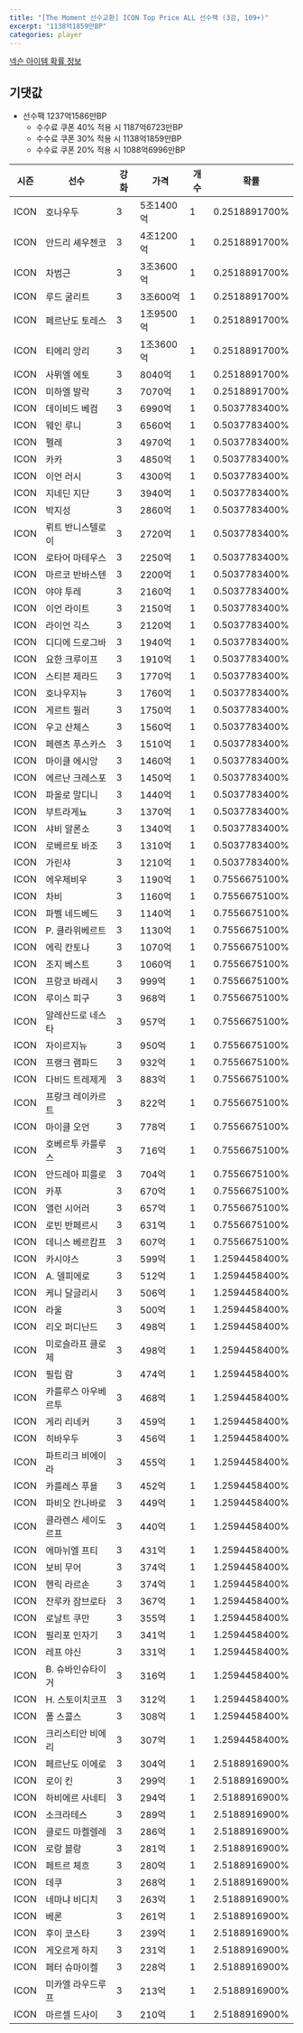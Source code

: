 ```yaml
---
title: "[The Moment 선수교환] ICON Top Price ALL 선수팩 (3강, 109+)"
excerpt: "1138억1859만BP"
categories: player
---
```

[넥슨 아이템 확률 정보](http://iteminfo.nexon.com/probability/fo4?sn=6714)

## 기댓값
  - 선수팩 1237억1586만BP
    - 수수료 쿠폰 40% 적용 시 1187억6723만BP
    - 수수료 쿠폰 30% 적용 시 1138억1859만BP
    - 수수료 쿠폰 20% 적용 시 1088억6996만BP


|시즌|선수|강화|가격|개수|확률|
|---|---|---|---|---|---|
|ICON|호나우두|3|5조1400억|1|0.2518891700%|
|ICON|안드리 셰우첸코|3|4조1200억|1|0.2518891700%|
|ICON|차범근|3|3조3600억|1|0.2518891700%|
|ICON|루드 굴리트|3|3조600억|1|0.2518891700%|
|ICON|페르난도 토레스|3|1조9500억|1|0.2518891700%|
|ICON|티에리 앙리|3|1조3600억|1|0.2518891700%|
|ICON|사뮈엘 에토|3|8040억|1|0.2518891700%|
|ICON|미하엘 발락|3|7070억|1|0.2518891700%|
|ICON|데이비드 베컴|3|6990억|1|0.5037783400%|
|ICON|웨인 루니|3|6560억|1|0.5037783400%|
|ICON|펠레|3|4970억|1|0.5037783400%|
|ICON|카카|3|4850억|1|0.5037783400%|
|ICON|이언 러시|3|4300억|1|0.5037783400%|
|ICON|지네딘 지단|3|3940억|1|0.5037783400%|
|ICON|박지성|3|2860억|1|0.5037783400%|
|ICON|뤼트 반니스텔로이|3|2720억|1|0.5037783400%|
|ICON|로타어 마테우스|3|2250억|1|0.5037783400%|
|ICON|마르코 반바스텐|3|2200억|1|0.5037783400%|
|ICON|야야 투레|3|2160억|1|0.5037783400%|
|ICON|이언 라이트|3|2150억|1|0.5037783400%|
|ICON|라이언 긱스|3|2120억|1|0.5037783400%|
|ICON|디디에 드로그바|3|1940억|1|0.5037783400%|
|ICON|요한 크루이프|3|1910억|1|0.5037783400%|
|ICON|스티븐 제라드|3|1770억|1|0.5037783400%|
|ICON|호나우지뉴|3|1760억|1|0.5037783400%|
|ICON|게르트 뮐러|3|1750억|1|0.5037783400%|
|ICON|우고 산체스|3|1560억|1|0.5037783400%|
|ICON|페렌츠 푸스카스|3|1510억|1|0.5037783400%|
|ICON|마이클 에시앙|3|1460억|1|0.5037783400%|
|ICON|에르난 크레스포|3|1450억|1|0.5037783400%|
|ICON|파올로 말디니|3|1440억|1|0.5037783400%|
|ICON|부트라게뇨|3|1370억|1|0.5037783400%|
|ICON|샤비 알론소|3|1340억|1|0.5037783400%|
|ICON|로베르토 바조|3|1310억|1|0.5037783400%|
|ICON|가린샤|3|1210억|1|0.5037783400%|
|ICON|에우제비우|3|1190억|1|0.7556675100%|
|ICON|차비|3|1160억|1|0.7556675100%|
|ICON|파벨 네드베드|3|1140억|1|0.7556675100%|
|ICON|P. 클라위베르트|3|1130억|1|0.7556675100%|
|ICON|에릭 칸토나|3|1070억|1|0.7556675100%|
|ICON|조지 베스트|3|1060억|1|0.7556675100%|
|ICON|프랑코 바레시|3|999억|1|0.7556675100%|
|ICON|루이스 피구|3|968억|1|0.7556675100%|
|ICON|알레산드로 네스타|3|957억|1|0.7556675100%|
|ICON|자이르지뉴|3|950억|1|0.7556675100%|
|ICON|프랭크 램파드|3|932억|1|0.7556675100%|
|ICON|다비드 트레제게|3|883억|1|0.7556675100%|
|ICON|프랑크 레이카르트|3|822억|1|0.7556675100%|
|ICON|마이클 오언|3|778억|1|0.7556675100%|
|ICON|호베르투 카를루스|3|716억|1|0.7556675100%|
|ICON|안드레아 피를로|3|704억|1|0.7556675100%|
|ICON|카푸|3|670억|1|0.7556675100%|
|ICON|앨런 시어러|3|657억|1|0.7556675100%|
|ICON|로빈 반페르시|3|631억|1|0.7556675100%|
|ICON|데니스 베르캄프|3|607억|1|0.7556675100%|
|ICON|카시야스|3|599억|1|1.2594458400%|
|ICON|A. 델피에로|3|512억|1|1.2594458400%|
|ICON|케니 달글리시|3|506억|1|1.2594458400%|
|ICON|라울|3|500억|1|1.2594458400%|
|ICON|리오 퍼디난드|3|498억|1|1.2594458400%|
|ICON|미로슬라프 클로제|3|498억|1|1.2594458400%|
|ICON|필립 람|3|474억|1|1.2594458400%|
|ICON|카를루스 아우베르투|3|468억|1|1.2594458400%|
|ICON|게리 리네커|3|459억|1|1.2594458400%|
|ICON|히바우두|3|456억|1|1.2594458400%|
|ICON|파트리크 비에이라|3|455억|1|1.2594458400%|
|ICON|카를레스 푸욜|3|452억|1|1.2594458400%|
|ICON|파비오 칸나바로|3|449억|1|1.2594458400%|
|ICON|클라렌스 세이도르프|3|440억|1|1.2594458400%|
|ICON|에마뉘엘 프티|3|431억|1|1.2594458400%|
|ICON|보비 무어|3|374억|1|1.2594458400%|
|ICON|헨릭 라르손|3|374억|1|1.2594458400%|
|ICON|잔루카 잠브로타|3|367억|1|1.2594458400%|
|ICON|로날트 쿠만|3|355억|1|1.2594458400%|
|ICON|필리포 인자기|3|341억|1|1.2594458400%|
|ICON|레프 야신|3|331억|1|1.2594458400%|
|ICON|B. 슈바인슈타이거|3|316억|1|1.2594458400%|
|ICON|H. 스토이치코프|3|312억|1|1.2594458400%|
|ICON|폴 스콜스|3|308억|1|1.2594458400%|
|ICON|크리스티안 비에리|3|307억|1|1.2594458400%|
|ICON|페르난도 이에로|3|304억|1|2.5188916900%|
|ICON|로이 킨|3|299억|1|2.5188916900%|
|ICON|하비에르 사네티|3|294억|1|2.5188916900%|
|ICON|소크라테스|3|289억|1|2.5188916900%|
|ICON|클로드 마켈렐레|3|286억|1|2.5188916900%|
|ICON|로랑 블랑|3|281억|1|2.5188916900%|
|ICON|페트르 체흐|3|280억|1|2.5188916900%|
|ICON|데쿠|3|268억|1|2.5188916900%|
|ICON|네마냐 비디치|3|263억|1|2.5188916900%|
|ICON|베론|3|261억|1|2.5188916900%|
|ICON|후이 코스타|3|239억|1|2.5188916900%|
|ICON|게오르게 하지|3|231억|1|2.5188916900%|
|ICON|페터 슈마이켈|3|228억|1|2.5188916900%|
|ICON|미카엘 라우드루프|3|213억|1|2.5188916900%|
|ICON|마르셀 드사이|3|210억|1|2.5188916900%|
